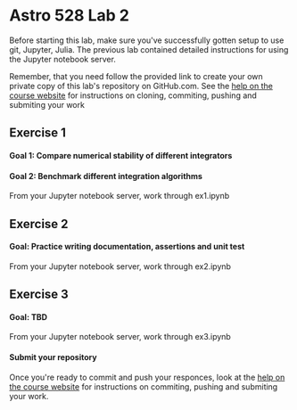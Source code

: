 # Astro 528 Lab 2

Before starting this lab, make sure you've successfully gotten setup to use git, Jupyter, Julia.
The previous lab contained detailed instructions for using the Jupyter notebook server.  

Remember, that you need follow the provided link to create your own private copy of this lab's repository on GitHub.com.   See the
[help on the course website](https://psuastro528.github.io/lessons/how-to-use-aci/) for instructions on cloning, commiting, pushing and submiting your work

## Exercise 1
#### Goal 1:  Compare numerical stability of different integrators
#### Goal 2:  Benchmark different integration algorithms

From your Jupyter notebook server, work through ex1.ipynb


## Exercise 2
#### Goal: Practice writing documentation, assertions and unit test

From your Jupyter notebook server, work through ex2.ipynb


## Exercise 3
#### Goal: TBD
From your Jupyter notebook server, work through ex3.ipynb


#### Submit your repository
Once you're ready to commit and push your responces, look at the [help on the course website](https://psuastro528.github.io/lessons/week1/how-to-use-aci/) for instructions on commiting, pushing and submiting your work.

